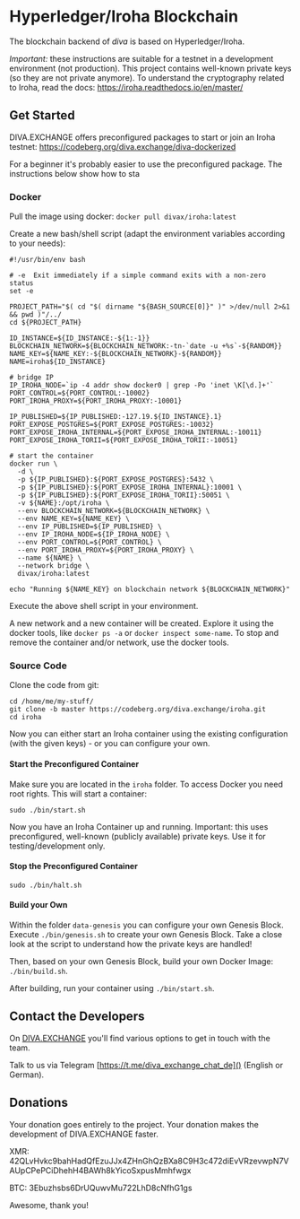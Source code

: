 # Hyperledger/Iroha Blockchain

The blockchain backend of _diva_ is based on Hyperledger/Iroha. 

_Important:_ these instructions are suitable for a testnet in a development environment (not production). This project contains well-known private keys (so they are not private anymore). To understand the cryptography related to Iroha, read the docs: https://iroha.readthedocs.io/en/master/  

## Get Started

DIVA.EXCHANGE offers preconfigured packages to start or join  an Iroha testnet: 
https://codeberg.org/diva.exchange/diva-dockerized

For a beginner it's probably easier to use the preconfigured package. The instructions below show how to sta

### Docker

Pull the image using docker:
`docker pull divax/iroha:latest`

Create a new bash/shell script (adapt the environment variables according to your needs):

```
#!/usr/bin/env bash

# -e  Exit immediately if a simple command exits with a non-zero status
set -e

PROJECT_PATH="$( cd "$( dirname "${BASH_SOURCE[0]}" )" >/dev/null 2>&1 && pwd )"/../
cd ${PROJECT_PATH}

ID_INSTANCE=${ID_INSTANCE:-${1:-1}}
BLOCKCHAIN_NETWORK=${BLOCKCHAIN_NETWORK:-tn-`date -u +%s`-${RANDOM}}
NAME_KEY=${NAME_KEY:-${BLOCKCHAIN_NETWORK}-${RANDOM}}
NAME=iroha${ID_INSTANCE}

# bridge IP
IP_IROHA_NODE=`ip -4 addr show docker0 | grep -Po 'inet \K[\d.]+'`
PORT_CONTROL=${PORT_CONTROL:-10002}
PORT_IROHA_PROXY=${PORT_IROHA_PROXY:-10001}

IP_PUBLISHED=${IP_PUBLISHED:-127.19.${ID_INSTANCE}.1}
PORT_EXPOSE_POSTGRES=${PORT_EXPOSE_POSTGRES:-10032}
PORT_EXPOSE_IROHA_INTERNAL=${PORT_EXPOSE_IROHA_INTERNAL:-10011}
PORT_EXPOSE_IROHA_TORII=${PORT_EXPOSE_IROHA_TORII:-10051}

# start the container
docker run \
  -d \
  -p ${IP_PUBLISHED}:${PORT_EXPOSE_POSTGRES}:5432 \
  -p ${IP_PUBLISHED}:${PORT_EXPOSE_IROHA_INTERNAL}:10001 \
  -p ${IP_PUBLISHED}:${PORT_EXPOSE_IROHA_TORII}:50051 \
  -v ${NAME}:/opt/iroha \
  --env BLOCKCHAIN_NETWORK=${BLOCKCHAIN_NETWORK} \
  --env NAME_KEY=${NAME_KEY} \
  --env IP_PUBLISHED=${IP_PUBLISHED} \
  --env IP_IROHA_NODE=${IP_IROHA_NODE} \
  --env PORT_CONTROL=${PORT_CONTROL} \
  --env PORT_IROHA_PROXY=${PORT_IROHA_PROXY} \
  --name ${NAME} \
  --network bridge \
  divax/iroha:latest

echo "Running ${NAME_KEY} on blockchain network ${BLOCKCHAIN_NETWORK}"
```

Execute the above shell script in your environment.

A new network and a new container will be created. Explore it using the docker tools, like `docker ps -a` or `docker inspect some-name`. To stop and remove the container and/or network, use the docker tools.

### Source Code

Clone the code from git:

```
cd /home/me/my-stuff/
git clone -b master https://codeberg.org/diva.exchange/iroha.git
cd iroha
```

Now you can either start an Iroha container using the existing configuration (with the given keys) - or you can configure your own.

#### Start the Preconfigured Container 

Make sure you are located in the `iroha` folder. To access Docker you need root rights. This will start a container:

```
sudo ./bin/start.sh
```
 
 Now you have an Iroha Container up and running. Important: this uses preconfigured, well-known (publicly available) private keys. Use it for testing/development only.

#### Stop the Preconfigured Container 

```
sudo ./bin/halt.sh
```
 
#### Build your Own  

Within the folder `data-genesis` you can configure your own Genesis Block. Execute `./bin/genesis.sh` to create your own Genesis Block. Take a close look at the script to understand how the private keys are handled!

Then, based on your own Genesis Block, build your own Docker Image: `./bin/build.sh`.

After building, run your container using `./bin/start.sh`. 

## Contact the Developers

On [DIVA.EXCHANGE](https://www.diva.exchange) you'll find various options to get in touch with the team. 

Talk to us via Telegram [https://t.me/diva_exchange_chat_de]() (English or German).

## Donations

Your donation goes entirely to the project. Your donation makes the development of DIVA.EXCHANGE faster.

XMR: 42QLvHvkc9bahHadQfEzuJJx4ZHnGhQzBXa8C9H3c472diEvVRzevwpN7VAUpCPePCiDhehH4BAWh8kYicoSxpusMmhfwgx

BTC: 3Ebuzhsbs6DrUQuwvMu722LhD8cNfhG1gs

Awesome, thank you!
